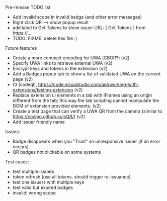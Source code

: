 Pre-release TODO list
* Add invalid scope in invalid badge (and other error messages)
* Right click QR --> show popup result
* add label to Get Tokens to show issuer URL: [ Get Tokens ] from https://...
* TODO: FIXME: delete this file :)

Future features
* Create a more compact encoding for UWA (CBOR?) (v2)
* Specify UWA links to retrieve external UWA (v2)
* Encrypt keys and tokens in the extension (v2)
* Add a Badges popup tab to show a list of validated UWA on the current page (v2)
* CI (codeql), https://code.visualstudio.com/api/working-with-extensions/testing-extension (v2)
* Replace extension ui elements in a tab with IFrames using an origin different from the tab; this way the tab scripting cannot manipulate the DOM of extension provided elements. (v2)
* Create a test page that can verify a UWA QR from the camera (similar to https://cozmo.github.io/jsQR/) (v2)
* Add issuer friendly name

Issues:
* Badge disappears when you "Trust" an unresponsive issuer (if an error occurs)
* QR badges not clickable on some systems

Test cases:
* test multiple issuers
* token refresh (use all tokens, should trigger re-issuance)
* test one issuers with multiple keys
* test valid but expired badges
* invalid: wrong scope